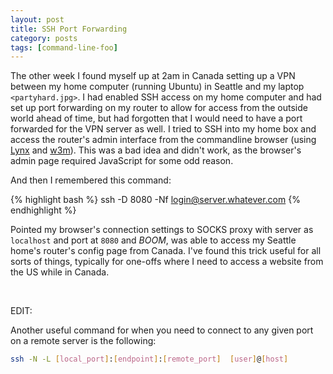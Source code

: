 ```yaml
---
layout: post
title: SSH Port Forwarding
category: posts
tags: [command-line-foo]
---
```


The other week I found myself up at 2am in Canada setting up a VPN between my home computer (running Ubuntu) in Seattle and my laptop `<partyhard.jpg>`.  I had enabled SSH access on my home computer and had set up port forwarding on my router to allow for access from the outside world ahead of time, but had forgotten that I would need to have a port forwarded for the VPN server as well.  I tried to SSH into my home box and access the router's admin interface from the commandline browser (using [Lynx](http://packages.ubuntu.com/search?keywords=lynx) and [w3m](http://packages.ubuntu.com/search?keywords=w3m)).  This was a bad idea and didn't work, as the browser's admin page required JavaScript for some odd reason.

And then I remembered this command:

{% highlight bash %}
ssh -D 8080 -Nf login@server.whatever.com
{% endhighlight %}

Pointed my browser's connection settings to SOCKS proxy with server as `localhost` and port at `8080` and _BOOM_, was able to access my Seattle home's router's config page from Canada.  I've found this trick useful for all sorts of things, typically for one-offs where I need to access a website from the US while in Canada.

<br />

EDIT:

Another useful command for when you need to connect to any given port on a remote server is the following:

``` bash
ssh -N -L [local_port]:[endpoint]:[remote_port]  [user]@[host] 
```
